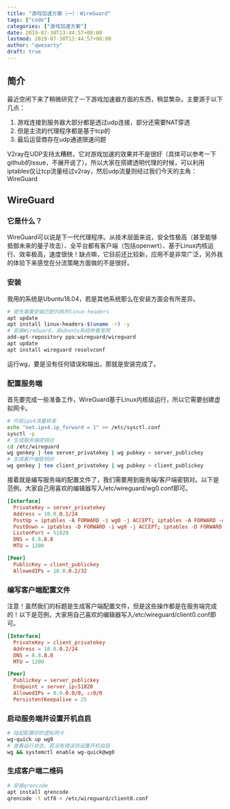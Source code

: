 ```yaml
---
title: "游戏加速方案（一）：WireGuard"
tags: ["code"]
categories: ["游戏加速方案"]
date: 2019-07-30T13:44:57+08:00
lastmod: 2019-07-30T13:44:57+08:00
author: "qwezarty"
draft: true
---
```


## 简介

最近空闲下来了稍微研究了一下游戏加速器方面的东西，稍显繁杂。主要源于以下几点：

1. 游戏连接到服务器大部分都是透过udp连接，部分还需要NAT穿透
2. 但是主流的代理程序都是基于tcp的
3. 最后运营商存在udp通道限速问题

V2ray在UDP支持太糟糕，它对游戏加速的效果并不是很好（具体可以参考一下github的issue，不展开说了）。所以大家在搭建透明代理的时候，可以利用iptables仅让tcp流量经过v2ray，然后udp流量则经过我们今天的主角：WireGuard

## WireGuard

### 它是什么？

WireGuard可以说是下一代代理程序。从技术层面来说，安全性极高（甚至能够抵御未来的量子攻击）、全平台都有客户端（包括openwrt）、基于Linux内核运行、效率极高，速度很快！缺点嘛，它目前还比较新，应用不是非常广泛，另外我的体验下来感觉在分流策略方面做的不是很好。

### 安装

我用的系统是Ubuntu18.04，若是其他系统那么在安装方面会有所差异。

```bash
# 首先需要安装匹配内核的linux-headers
apt update
apt install linux-headers-$(uname -r) -y
# 安装WireGuard，非ubuntu系统参看官网
add-apt-repository ppa:wireguard/wireguard
apt update
apt install wireguard resolvconf
```

运行wg，要是没有任何错误和输出，那就是安装完成了。

### 配置服务端

首先要完成一些准备工作，WireGuard基于Linux内核级运行，所以它需要创建虚拟网卡。

```bash
# 开启ipv4流量转发
echo "net.ipv4.ip_forward = 1" >> /etc/sysctl.conf
sysctl -p
# 生成服务端密钥对
cd /etc/wireguard
wg genkey | tee server_privatekey | wg pubkey > server_publickey
# 生成客户端密钥对
wg genkey | tee client_privatekey | wg pubkey > client_publickey
```

接着就是编写服务端的配置文件了，我们需要用到服务端/客户端密钥对。以下是范例，大家自己用喜欢的编辑器写入/etc/wireguard/wg0.conf即可。

```conf
[Interface]
  PrivateKey = server_privatekey
  Address = 10.0.0.1/24
  PostUp = iptables -A FORWARD -i wg0 -j ACCEPT; iptables -A FORWARD -o wg0 -j ACCEPT; iptables -t nat -A POSTROUTING -o eth0 -j MASQUERADE
  PostDown = iptables -D FORWARD -i wg0 -j ACCEPT; iptables -D FORWARD -o wg0 -j ACCEPT; iptables -t nat -D POSTROUTING -o eth0 -j MASQUERADE
  ListenPort = 51820
  DNS = 8.8.8.8
  MTU = 1200

[Peer]
  PublicKey = client_publickey
  AllowedIPs = 10.0.0.2/32
```

### 编写客户端配置文件

注意！虽然我们的标题是生成客户端配置文件，但是这些操作都是在服务端完成的！以下是范例，大家用自己喜欢的编辑器写入/etc/wireguard/client0.conf即可。

```conf
[Interface]
  PrivateKey = client_privatekey
  Address = 10.0.0.2/24
  DNS = 8.8.8.8
  MTU = 1200

[Peer]
  PublicKey = server_publickey
  Endpoint = server_ip:51820
  AllowedIPs = 0.0.0.0/0, ::0/0
  PersistentKeepalive = 25
```

### 启动服务端并设置开机自启

```bash
# 挂起配置好的虚拟网卡
wg-quick up wg0
# 查看运行状态，若没有错误则设置开机自启
wg && systemctl enable wg-quick@wg0
```

### 生成客户端二维码

```bash
# 安装qrencode
apt install qrencode
qrencode -t utf8 < /etc/wireguard/client0.conf
```

